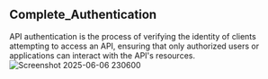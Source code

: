 ## Complete_Authentication
API authentication is the process of verifying the identity of clients attempting to access an API, ensuring that only authorized users or applications can interact with the API's resources.
![Screenshot 2025-06-06 230600](https://github.com/user-attachments/assets/3d4f3f25-bea9-463f-8d24-394565b87f87)
